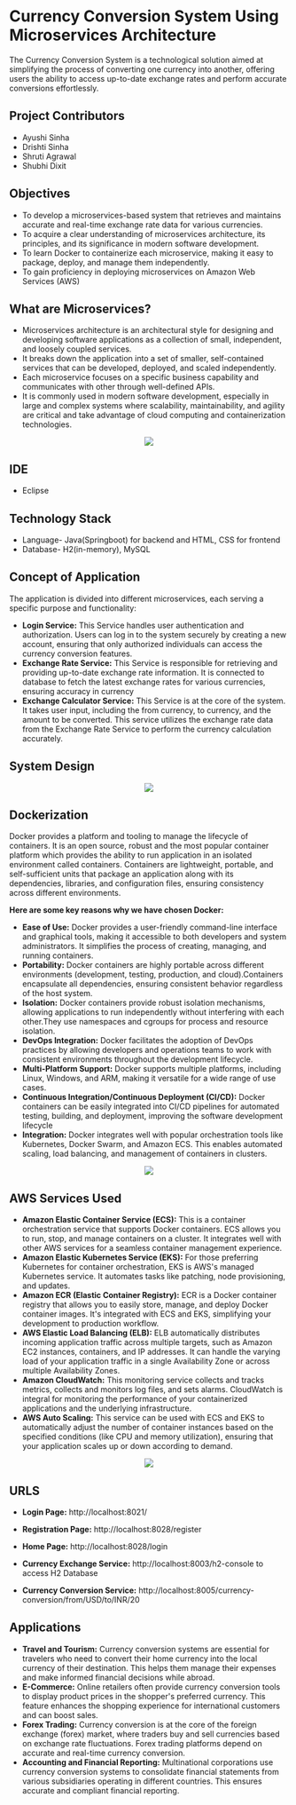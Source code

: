 # Currency Conversion System Using Microservices Architecture

The Currency Conversion System is a technological solution aimed at simplifying the process of converting one currency into another, offering users the ability to access up-to-date exchange rates and perform accurate conversions effortlessly. 

## Project Contributors
* Ayushi Sinha
* Drishti Sinha
* Shruti Agrawal
* Shubhi Dixit

## Objectives

- To develop a microservices-based system that retrieves and maintains 
accurate and real-time exchange rate data for various currencies.
- To acquire a clear understanding of microservices architecture, its 
principles, and its significance in modern software development.
- To learn Docker to containerize each microservice, making it easy to 
package, deploy, and manage them independently.
- To gain proficiency in deploying microservices on Amazon Web Services 
(AWS)

## What are Microservices?
- Microservices architecture is an architectural style for designing and 
developing software applications as a collection of small, 
independent, and loosely coupled services.
- It breaks down the application into a set of smaller, self-contained 
services that can be developed, deployed, and scaled independently. 
- Each microservice focuses on a specific business capability and 
communicates with other through well-defined APIs. 
- It is commonly used in modern software development, especially in 
large and complex systems where scalability, maintainability, and 
agility are critical and take advantage of cloud computing and 
containerization technologies.

<div align="center">
    <img src="https://github.com/user-attachments/assets/637d1801-ec8c-442e-81dd-bae70f931cd7")
">
</div>

## IDE 
* Eclipse

## Technology Stack
* Language- Java(Springboot) for backend and HTML, CSS for frontend
* Database- H2(in-memory), MySQL

## Concept of Application

The application is divided into different microservices, each serving a specific purpose and functionality:

- **Login Service:** This Service handles user authentication and authorization. Users can log in to the system securely by creating a new account, ensuring that only authorized individuals can access the currency conversion features.
- **Exchange Rate Service:** This Service is responsible for retrieving and providing up-to-date exchange rate information. It is connected to database to fetch the latest exchange rates for various currencies, ensuring accuracy in currency
- **Exchange Calculator Service:** This Service is at the core of the system. It takes user input, including the from currency, to currency, and the amount to be converted. This service utilizes the exchange rate data from the Exchange Rate Service to perform the currency calculation accurately.

## System Design 
<div align="center">
    <img src="https://github.com/user-attachments/assets/b66c34c6-edd3-4d09-9a0d-14031435c316">
</div>

## Dockerization 
Docker provides a platform and tooling to manage the lifecycle of containers. It is an open source, robust and the most popular container platform which provides the ability to run application in an isolated environment called containers. Containers are lightweight, portable, and self-sufficient units that package an application along with its dependencies, libraries, and configuration files, ensuring consistency across different environments.

<b> Here are some key reasons why we have chosen Docker: </b>

- **Ease of Use:** Docker provides a user-friendly command-line interface and graphical tools, making it accessible to both developers and system administrators. It simplifies the process of creating, managing, and running containers.
- **Portability:** Docker containers are highly portable across different environments (development, testing, production, and cloud).Containers encapsulate all dependencies, ensuring consistent behavior regardless of the host system.
- **Isolation:** Docker containers provide robust isolation mechanisms, allowing applications to run independently without interfering with each other.They use namespaces and cgroups for process and resource isolation.
- **DevOps Integration:** Docker facilitates the adoption of DevOps practices by allowing developers and operations teams to work with consistent environments throughout the development lifecycle.
- **Multi-Platform Support:** Docker supports multiple platforms, including Linux, Windows, and ARM, making it versatile for a wide range of use cases.
- **Continuous Integration/Continuous Deployment (CI/CD):** Docker containers can be easily integrated into CI/CD pipelines for automated testing, building, and deployment, improving the software development lifecycle
- **Integration:** Docker integrates well with popular orchestration tools like Kubernetes, Docker Swarm, and Amazon ECS. This enables automated scaling, load balancing, and management of containers in clusters.

<div align="center">
    <img src="https://github.com/user-attachments/assets/39f07092-972e-4c3d-bd95-8142219b4ea1">
</div>

## AWS Services Used
- **Amazon Elastic Container Service (ECS):** This is a container orchestration 
service that supports Docker containers. ECS allows you to run, stop, and 
manage containers on a cluster. It integrates well with other AWS services for a 
seamless container management experience.
- **Amazon Elastic Kubernetes Service (EKS):** For those preferring Kubernetes 
for container orchestration, EKS is AWS's managed Kubernetes service. It 
automates tasks like patching, node provisioning, and updates.
- **Amazon ECR (Elastic Container Registry):** ECR is a Docker container 
registry that allows you to easily store, manage, and deploy Docker container 
images. It's integrated with ECS and EKS, simplifying your development to 
production workflow.
- **AWS Elastic Load Balancing (ELB):** ELB automatically distributes 
incoming application traffic across multiple targets, such as Amazon EC2 
instances, containers, and IP addresses. It can handle the varying load of 
your application traffic in a single Availability Zone or across multiple 
Availability Zones.
- **Amazon CloudWatch:** This monitoring service collects and tracks metrics, 
collects and monitors log files, and sets alarms. CloudWatch is integral for 
monitoring the performance of your containerized applications and the 
underlying infrastructure.
- **AWS Auto Scaling:** This service can be used with ECS and EKS to 
automatically adjust the number of container instances based on the 
specified conditions (like CPU and memory utilization), ensuring that your 
application scales up or down according to demand.

<div align="center">
    <img src="https://github.com/user-attachments/assets/1a02e124-ffc4-41c0-920a-677cf8d0ddd3">
</div>

 ## URLS 
 
- **Login Page:** http://localhost:8021/

- **Registration Page:** http://localhost:8028/register

- **Home Page:** http://localhost:8028/login

- **Currency Exchange Service:** http://localhost:8003/h2-console to access H2 Database

- **Currency Conversion Service:** http://localhost:8005/currency-conversion/from/USD/to/INR/20

## Applications

- **Travel and Tourism:** Currency conversion systems are essential for travelers who need to 
convert their home currency into the local currency of their destination. This helps them manage 
their expenses and make informed financial decisions while abroad.
- **E-Commerce:** Online retailers often provide currency conversion tools to display product prices 
in the shopper's preferred currency. This feature enhances the shopping experience for 
international customers and can boost sales.
- **Forex Trading:** Currency conversion is at the core of the foreign exchange (forex) market, where 
traders buy and sell currencies based on exchange rate fluctuations. Forex trading platforms 
depend on accurate and real-time currency conversion.
- **Accounting and Financial Reporting:** Multinational corporations use currency conversion 
systems to consolidate financial statements from various subsidiaries operating in different 
countries. This ensures accurate and compliant financial reporting.









  

